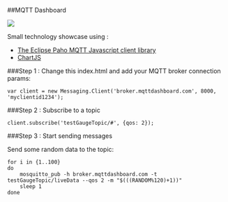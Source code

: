 ##MQTT Dashboard

![](https://dl.dropboxusercontent.com/u/13246619/mqtt/gauge/gauge.png)

Small technology showcase using :

- [The Eclipse Paho MQTT Javascript client library](http://www.eclipse.org/paho/)
- [ChartJS](http://chartjs.devexpress.com/)


###Step 1 : Change this index.html and add your MQTT broker connection params:

	var client = new Messaging.Client('broker.mqttdashboard.com', 8000, 'myclientid1234');
   
###Step 2 : Subscribe to a topic

    client.subscribe('testGaugeTopic/#', {qos: 2});  

###Step 3 : Start sending messages

Send some random data to the topic:

    for i in {1..100}
    do
        mosquitto_pub -h broker.mqttdashboard.com -t testGaugeTopic/liveData --qos 2 -m "$(((RANDOM%120)+1))"
        sleep 1 
    done    
